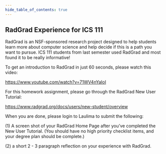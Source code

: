 ```yaml
---
hide_table_of_contents: true
---
```


## RadGrad Experience for ICS 111

RadGrad is an NSF-sponsored research project designed to help students learn more about computer science and help decide if this is a path you want to pursue.  ICS 111 students from last semester used RadGrad and most found it to be really informative!

To get an introduction to RadGrad in just 60 seconds, please watch this video:

https://www.youtube.com/watch?v=71WV4nYaIoI

For this homework assignment, please go through the RadGrad New User Tutorial:

https://www.radgrad.org/docs/users/new-student/overview

When you are done, please login to Laulima to submit the following:

(1) A screen shot of your RadGrad Home Page after you’ve completed the New User Tutorial. (You should have no high priority checklist items, and your degree plan should be complete.)

(2) a short 2 - 3 paragraph reflection on your experience with RadGrad.
